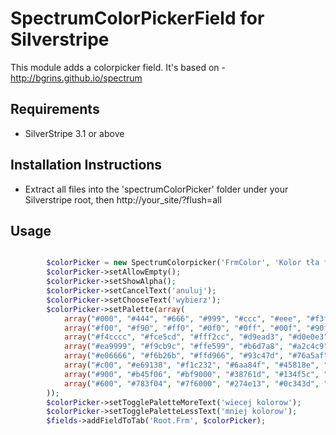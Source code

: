 # SpectrumColorPickerField for Silverstripe
This module adds a colorpicker field. It's based on - <http://bgrins.github.io/spectrum>

## Requirements

 * SilverStripe 3.1 or above

## Installation Instructions

 * Extract all files into the 'spectrumColorPicker' folder under your Silverstripe root, then http://your_site/?flush=all

## Usage

```php

        $colorPicker = new SpectrumColorpicker('FrmColor', 'Kolor tła formularza');
        $colorPicker->setAllowEmpty();
        $colorPicker->setShowAlpha();
        $colorPicker->setCancelText('anuluj');
        $colorPicker->setChooseText('wybierz');
        $colorPicker->setPalette(array(
            array("#000", "#444", "#666", "#999", "#ccc", "#eee", "#f3f3f3", "#fff"),
            array("#f00", "#f90", "#ff0", "#0f0", "#0ff", "#00f", "#90f", "#f0f"),
            array("#f4cccc", "#fce5cd", "#fff2cc", "#d9ead3", "#d0e0e3", "#cfe2f3", "#d9d2e9", "#ead1dc"),
            array("#ea9999", "#f9cb9c", "#ffe599", "#b6d7a8", "#a2c4c9", "#9fc5e8", "#b4a7d6", "#d5a6bd"),
            array("#e06666", "#f6b26b", "#ffd966", "#93c47d", "#76a5af", "#6fa8dc", "#8e7cc3", "#c27ba0"),
            array("#c00", "#e69138", "#f1c232", "#6aa84f", "#45818e", "#3d85c6", "#674ea7", "#a64d79"),
            array("#900", "#b45f06", "#bf9000", "#38761d", "#134f5c", "#0b5394", "#351c75", "#741b47"),
            array("#600", "#783f04", "#7f6000", "#274e13", "#0c343d", "#073763", "#20124d", "#4c1130")
        ));
        $colorPicker->setTogglePaletteMoreText('wiecej kolorow');
        $colorPicker->setTogglePaletteLessText('mniej kolorow');
        $fields->addFieldToTab('Root.Frm', $colorPicker);

```

